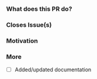 <!--
PLEASE READ THIS MESSAGE.

HOW TO WRITE A GOOD PULL REQUEST?

- Make it small.
- Do only one thing.
- Avoid re-formatting.
- Make sure the code builds and works.
- Write useful descriptions and titles.
- Address review comments in terms of additional commits.
- Do not amend/squash existing ones unless the PR is trivial.
- Read the contributing guide: https://docs.bigbluebutton.org/support/faq.html#bigbluebutton-development-process
- Sign and send the Contributor License Agreement: https://docs.bigbluebutton.org/support/faq.html#why-do-i-need-to-sign-a-contributor-license-agreement-to-contribute-source-code

-->

### What does this PR do?

<!-- A brief description of each change being made with this pull request. -->

### Closes Issue(s)

<!-- List here all the issues closed by this pull request. Use keyword `closes` before each issue number -->

### Motivation

<!-- What inspired you to submit this pull request? -->

### More

<!-- Anything else we should know when reviewing? -->
- [ ] Added/updated documentation

